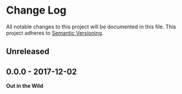 # Change Log

All notable changes to this project will be documented in this file.
This project adheres to [Semantic Versioning](http://semver.org/).


## Unreleased




## 0.0.0 - 2017-12-02

**Out in the Wild**
